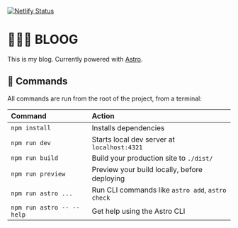 [![Netlify Status](https://api.netlify.com/api/v1/badges/3184dd14-262c-4193-8b68-b8bb927ed672/deploy-status)](https://app.netlify.com/sites/jazzy-naiad-762a14/deploys)

# 👨🏼‍💻 BLOOG

This is my blog. Currently powered with [Astro](https://astro.build/).

## 🧞 Commands

All commands are run from the root of the project, from a terminal:

| Command                   | Action                                           |
| :------------------------ | :----------------------------------------------- |
| `npm install`             | Installs dependencies                            |
| `npm run dev`             | Starts local dev server at `localhost:4321`      |
| `npm run build`           | Build your production site to `./dist/`          |
| `npm run preview`         | Preview your build locally, before deploying     |
| `npm run astro ...`       | Run CLI commands like `astro add`, `astro check` |
| `npm run astro -- --help` | Get help using the Astro CLI                     |
